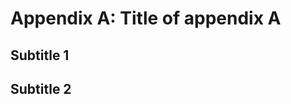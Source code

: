 Appendix A: Title of appendix A
================================

Subtitle 1
-------



Subtitle 2
----
